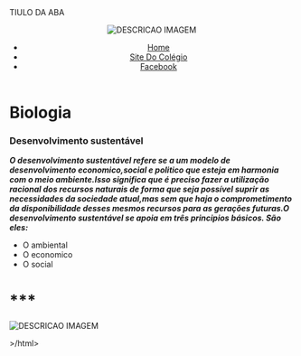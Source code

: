 <!DOCTYPE html>
<html>
<head>
  <meta charset='utf-8>
  <meta http-equiv='X-UA-compatible' content='IE=edge'
  <title>TIULO DA ABA</title>
  <meta name='viewport' content='width=device-width, initial-scale=1'>
  <link rel='stylesheet' type='text/css' media='screen' href='style.css'>
  <script> src='main.js'</script>
</head>
<body>
  <header><p><img id="TITULOIMAGEM" src="logo.jpeg" alt="DESCRICAO IMAGEM"></p>
     <nav>
       <ul id="lista01">
        <li><a target="_blank" href="index.html">Home</li>
        <li><a target="_blank"
href="http://consultaescolas.pr.gov.br/">Site Do Colégio</li>
        <li><a target="_blank"
href="https://www.facebook.com/profile.php?id=100009582499964">Facebook</li></a>
        </ul>
      </nav>
    </header>  
  </main>
    <h1>Biologia</h1>
      <div class="PRIMEIROPARAGRAFO">
      <h3>Desenvolvimento sustentável</h3>
      <p><i><b>O desenvolvimento sustentável refere se a um modelo de desenvolvimento economico,social e politico que esteja em harmonia com o meio ambiente.Isso significa que é preciso fazer a utilização racional dos recursos naturais de forma que seja possível suprir as necessidades da sociedade atual,mas sem que haja o comprometimento da disponibilidade desses mesmos recursos para as gerações futuras.O desenvolvimento sustentável se apoia em três principios básicos. São eles:</p></i></b>
      <ul id="lista02">
        <li> O ambiental</li>
        <li>O economico</li>
        <li>O social</li>
      </ul>
      </div>
   <h1>***</h1>
 </main>
 <footer><p><img od="TITULOIMAGEM" src="logo.jpeg" alt="DESCRICAO IMAGEM"></p></footer>
 </body>
 >/html>
  
      

